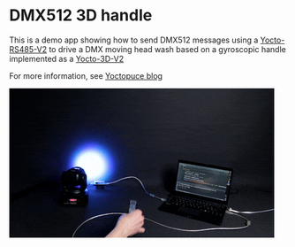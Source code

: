 # DMX512 3D handle

This is a demo app showing how to send DMX512 messages using a [Yocto-RS485-V2](https://www.yoctopuce.com/EN/products/usb-electrical-interfaces/yocto-rs485-v2) to drive a DMX moving head wash based on a gyroscopic handle implemented as a [Yocto-3D-V2](https://www.yoctopuce.com/EN/products/usb-position-sensors/yocto-3d-v2)

For more information, see [Yoctopuce blog](https://www.yoctopuce.com/EN/article/communicating-with-dmx512-devices)

![Simple demonstration](dmx512-3d-handle.gif)
